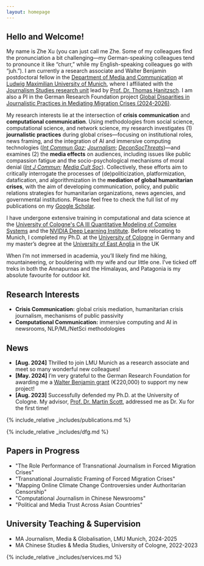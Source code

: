 ```yaml
---
layout: homepage
---
```


## Hello and Welcome!

My name is Zhe Xu (you can just call me Zhe. Some of my colleagues find the pronunciation a bit challenging—my German-speaking colleagues tend to pronounce it like “churr,” while my English-speaking colleagues go with “juh.”). I am currently a research associate and Walter Benjamin postdoctoral fellow in the [Department of Media and Communication](https://www.ifkw.uni-muenchen.de/index.html) at [Ludwig Maximilian University of Munich](https://www.lmu.de/en/), where I affiliated with the [Journalism Studies research unit](https://www.ifkw.uni-muenchen.de/lehrbereiche/hanitzsch/hanitzsch_profil/index.html) lead by [Prof. Dr. Thomas Hanitzsch](https://www.ifkw.uni-muenchen.de/organisation/personen/professoren/hanitzsch_thomas/index.html). I am also a PI in the German Research Foundation project [Global Disparities in Journalistic Practices in Mediating Migration Crises (2024-2026)](https://gepris.dfg.de/gepris/projekt/539233881?context=projekt&task=showDetail&id=539233881&). 

My research interests lie at the intersection of <b>crisis communication</b> and <b>computational communication</b>. Using methodologies from social science, computational science, and network science, my research investigates (1) <b>journalistic practices</b> during global crises—focusing on institutional roles, news framing, and the integration of AI and immersive computing technologies ([<i>Int Commun Gaz</i>](https://doi.org/10.1177/17480485231216583); [<i>Journalism</i>](https://journals.sagepub.com/doi/abs/10.1177/14648849231206924); [<i>DeconSocThreats</i>](https://www.routledge.com/Deconstructing-Societal-Threats-During-Times-of-Deep-Mediatization/Reilly-Salojarvi/p/book/9781032566825?srsltid=AfmBOopxXUTQTbEmhs3a9IGUdfOHPwEkUVSkvYxx-3UR4WaoGStidOEb))—and examines (2) the <b>media effects</b> on audiences, including issues like public compassion fatigue and the socio-psychological mechanisms of moral denial ([<i>Int J Commun</i>](https://ijoc.org/index.php/ijoc/article/view/19850); [<i>Media Cult Soc</i>](https://journals.sagepub.com/doi/abs/10.1177/01634437231155339)). Collectively, these efforts aim to critically interrogate the processes of (de)politicization, platformization, datafication, and algorithmization in the <b>mediation of global humanitarian crises</b>, with the aim of developing communication, policy, and public relations strategies for humanitarian organizations, news agencies, and governmental institutions. Please feel free to check the full list of my publications on my [Google Scholar](https://scholar.google.de/citations?user=lxUyedYAAAAJ&hl=en&oi=sra).

I have undergone extensive training in computational and data science at the [University of Cologne's CA III Quantitative Modeling of Complex Systems](http://ml-school.uni-koeln.de/) and the [NVIDIA Deep Learning Institute](https://learn.nvidia.com/courses/course-detail?course_id=course-v1:DLI+C-FX-06+V2). Before relocating to Munich, I completed my Ph.D. at the [University of Cologne](https://portal.uni-koeln.de/es/uoc-home) in Germany and my master’s degree at the [University of East Anglia](https://www.uea.ac.uk/) in the UK

When I’m not immersed in academia, you’ll likely find me hiking, mountaineering, or bouldering with my wife and our little one. I’ve ticked off treks in both the Annapurnas and the Himalayas, and Patagonia is my absolute favourite for outdoor kit.

## Research Interests

- **Crisis Communication:** global crisis mediation, humanitarian crisis journalism, mechanisms of public passivity
- **Computational Communication:** immersive computing and AI in newsrooms, NLP/ML/NetSci methodologies

## News

- **[Aug. 2024]** Thrilled to join LMU Munich as a research associate and meet so many wonderful new colleagues!
- **[May. 2024]** I’m very grateful to the German Research Foundation for awarding me a [Walter Benjamin grant](https://www.dfg.de/en/research-funding/funding-opportunities/programmes/individual/walter-benjamin) (€220,000) to support my new project!
- **[Aug. 2023]** Successfully defended my Ph.D. at the University of Cologne. My advisor, [Prof. Dr. Martin Scott](https://research-portal.uea.ac.uk/en/persons/martin-scott), addressed me as Dr. Xu for the first time!

{% include_relative _includes/publications.md %}

{% include_relative _includes/dfg.md %}

## Papers in Progress

- "The Role Performance of Transnational Journalism in Forced Migration Crises"
- "Transnational Journalistic Framing of Forced Migration Crises"
- "Mapping Online Climate Change Controversies under Authoritarian Censorship"
- "Computational Journalism in Chinese Newsrooms"
- "Political and Media Trust Across Asian Countries"

## University Teaching & Supervision

- MA Journalism, Media & Globalisation, LMU Munich, 2024-2025
- MA Chinese Studies & Media Studies, University of Cologne, 2022-2023

{% include_relative _includes/services.md %}

